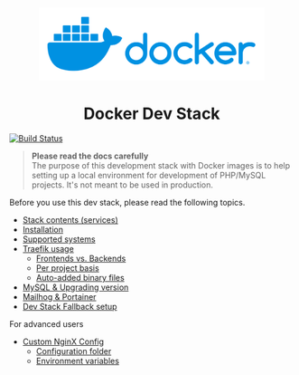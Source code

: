 <p align="center"><img src="docs/images/docker-logo.svg" alt="Docker" width="400"></p>

<h1 align="center">Docker Dev Stack</h1>

[![Build Status](https://travis-ci.org/bertoost/Docker-Dev-Stack.svg?branch=master)](https://travis-ci.org/bertoost/Docker-Dev-Stack)

> __Please read the docs carefully__  
> The purpose of this development stack with Docker images is to help setting up a local environment for development of PHP/MySQL projects. It's not meant to be used in production.

Before you use this dev stack, please read the following topics.

- [Stack contents (services)](docs/Contents.md)
- [Installation](docs/Installation.md)
- [Supported systems](docs/Supported.md)
- [Traefik usage](docs/Traefik.md)
  - [Frontends vs. Backends](docs/Traefik.md#frontends-vs-backends)
  - [Per project basis](docs/Traefik.md#using-traefik-on-per-project-basis)
  - [Auto-added binary files](docs/Traefik.md#auto-added-binary-files)
- [MySQL & Upgrading version](docs/MySQL.md)
- [Mailhog & Portainer](docs/Others.md)
- [Dev Stack Fallback setup](docs/fallback/Setup.md)

For advanced users

- [Custom NginX Config](docs/CustomNginx.md)
  - [Configuration folder](docs/CustomNginx.md#configuration-folder)
  - [Environment variables](docs/CustomNginx.md#using-environment-variables)
